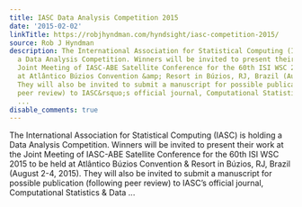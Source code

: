 ```yaml
---
title: IASC Data Analysis Competition 2015
date: '2015-02-02'
linkTitle: https://robjhyndman.com/hyndsight/iasc-competition-2015/
source: Rob J Hyndman
description: The International Association for Statistical Computing (IASC) is holding
  a Data Analysis Competition. Winners will be invited to present their work at the
  Joint Meeting of IASC-ABE Satellite Conference for the 60th ISI WSC 2015 to be held
  at Atlântico Búzios Convention &amp; Resort in Búzios, RJ, Brazil (August 2-4, 2015).
  They will also be invited to submit a manuscript for possible publication (following
  peer review) to IASC&rsquo;s official journal, Computational Statistics &amp; Data
  ...
disable_comments: true
---
```

The International Association for Statistical Computing (IASC) is holding a Data Analysis Competition. Winners will be invited to present their work at the Joint Meeting of IASC-ABE Satellite Conference for the 60th ISI WSC 2015 to be held at Atlântico Búzios Convention &amp; Resort in Búzios, RJ, Brazil (August 2-4, 2015). They will also be invited to submit a manuscript for possible publication (following peer review) to IASC&rsquo;s official journal, Computational Statistics &amp; Data ...